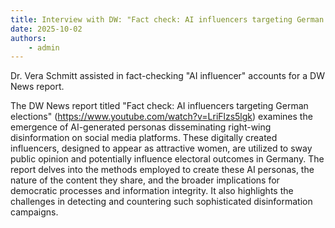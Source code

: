 ```yaml
---
title: Interview with DW: "Fact check: AI influencers targeting German elections" 
date: 2025-10-02
authors:
    - admin
---
```


Dr. Vera Schmitt assisted in fact-checking "AI influencer" accounts for a DW News report.

<!--more-->

The DW News report titled "Fact check: AI influencers targeting German elections" (https://www.youtube.com/watch?v=LriFlzs5lgk) examines the emergence of AI-generated personas disseminating right-wing disinformation on social media platforms. These digitally created influencers, designed to appear as attractive women, are utilized to sway public opinion and potentially influence electoral outcomes in Germany. The report delves into the methods employed to create these AI personas, the nature of the content they share, and the broader implications for democratic processes and information integrity. It also highlights the challenges in detecting and countering such sophisticated disinformation campaigns.  

